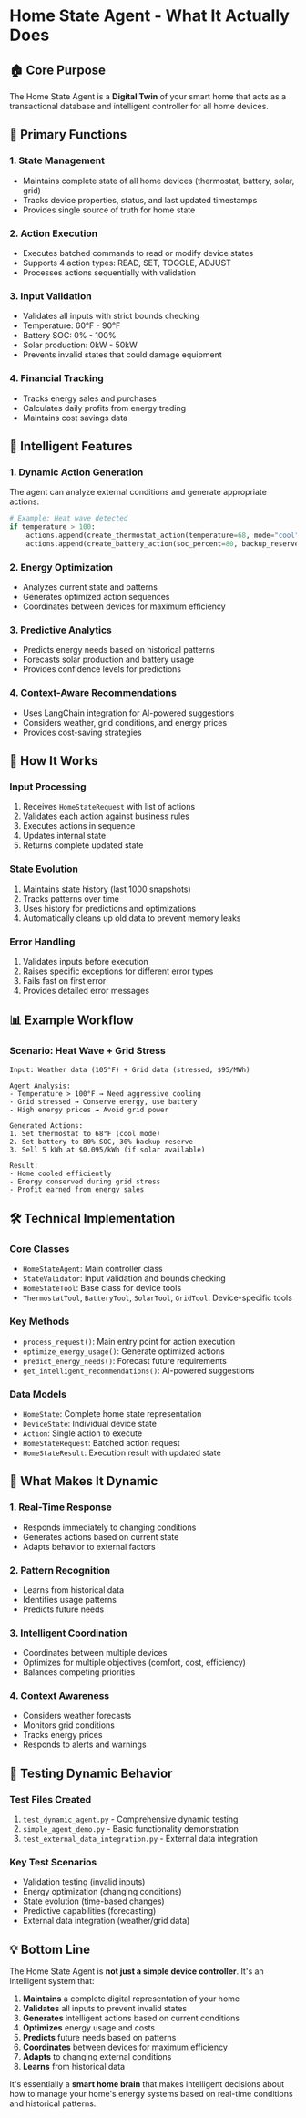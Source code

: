 # Home State Agent - What It Actually Does

## 🏠 Core Purpose
The Home State Agent is a **Digital Twin** of your smart home that acts as a transactional database and intelligent controller for all home devices.

## 🎯 Primary Functions

### 1. **State Management**
- Maintains complete state of all home devices (thermostat, battery, solar, grid)
- Tracks device properties, status, and last updated timestamps
- Provides single source of truth for home state

### 2. **Action Execution**
- Executes batched commands to read or modify device states
- Supports 4 action types: READ, SET, TOGGLE, ADJUST
- Processes actions sequentially with validation

### 3. **Input Validation**
- Validates all inputs with strict bounds checking
- Temperature: 60°F - 90°F
- Battery SOC: 0% - 100%
- Solar production: 0kW - 50kW
- Prevents invalid states that could damage equipment

### 4. **Financial Tracking**
- Tracks energy sales and purchases
- Calculates daily profits from energy trading
- Maintains cost savings data

## 🧠 Intelligent Features

### 1. **Dynamic Action Generation**
The agent can analyze external conditions and generate appropriate actions:

```python
# Example: Heat wave detected
if temperature > 100:
    actions.append(create_thermostat_action(temperature=68, mode="cool"))
    actions.append(create_battery_action(soc_percent=80, backup_reserve=30))
```

### 2. **Energy Optimization**
- Analyzes current state and patterns
- Generates optimized action sequences
- Coordinates between devices for maximum efficiency

### 3. **Predictive Analytics**
- Predicts energy needs based on historical patterns
- Forecasts solar production and battery usage
- Provides confidence levels for predictions

### 4. **Context-Aware Recommendations**
- Uses LangChain integration for AI-powered suggestions
- Considers weather, grid conditions, and energy prices
- Provides cost-saving strategies

## 🔄 How It Works

### Input Processing
1. Receives `HomeStateRequest` with list of actions
2. Validates each action against business rules
3. Executes actions in sequence
4. Updates internal state
5. Returns complete updated state

### State Evolution
1. Maintains state history (last 1000 snapshots)
2. Tracks patterns over time
3. Uses history for predictions and optimizations
4. Automatically cleans up old data to prevent memory leaks

### Error Handling
1. Validates inputs before execution
2. Raises specific exceptions for different error types
3. Fails fast on first error
4. Provides detailed error messages

## 📊 Example Workflow

### Scenario: Heat Wave + Grid Stress
```
Input: Weather data (105°F) + Grid data (stressed, $95/MWh)

Agent Analysis:
- Temperature > 100°F → Need aggressive cooling
- Grid stressed → Conserve energy, use battery
- High energy prices → Avoid grid power

Generated Actions:
1. Set thermostat to 68°F (cool mode)
2. Set battery to 80% SOC, 30% backup reserve
3. Sell 5 kWh at $0.095/kWh (if solar available)

Result:
- Home cooled efficiently
- Energy conserved during grid stress
- Profit earned from energy sales
```

## 🛠️ Technical Implementation

### Core Classes
- `HomeStateAgent`: Main controller class
- `StateValidator`: Input validation and bounds checking
- `HomeStateTool`: Base class for device tools
- `ThermostatTool`, `BatteryTool`, `SolarTool`, `GridTool`: Device-specific tools

### Key Methods
- `process_request()`: Main entry point for action execution
- `optimize_energy_usage()`: Generate optimized actions
- `predict_energy_needs()`: Forecast future requirements
- `get_intelligent_recommendations()`: AI-powered suggestions

### Data Models
- `HomeState`: Complete home state representation
- `DeviceState`: Individual device state
- `Action`: Single action to execute
- `HomeStateRequest`: Batched action request
- `HomeStateResult`: Execution result with updated state

## 🎯 What Makes It Dynamic

### 1. **Real-Time Response**
- Responds immediately to changing conditions
- Generates actions based on current state
- Adapts behavior to external factors

### 2. **Pattern Recognition**
- Learns from historical data
- Identifies usage patterns
- Predicts future needs

### 3. **Intelligent Coordination**
- Coordinates between multiple devices
- Optimizes for multiple objectives (comfort, cost, efficiency)
- Balances competing priorities

### 4. **Context Awareness**
- Considers weather forecasts
- Monitors grid conditions
- Tracks energy prices
- Responds to alerts and warnings

## 🚀 Testing Dynamic Behavior

### Test Files Created
1. `test_dynamic_agent.py` - Comprehensive dynamic testing
2. `simple_agent_demo.py` - Basic functionality demonstration
3. `test_external_data_integration.py` - External data integration

### Key Test Scenarios
- Validation testing (invalid inputs)
- Energy optimization (changing conditions)
- State evolution (time-based changes)
- Predictive capabilities (forecasting)
- External data integration (weather/grid data)

## 💡 Bottom Line

The Home State Agent is **not just a simple device controller**. It's an intelligent system that:

1. **Maintains** a complete digital representation of your home
2. **Validates** all inputs to prevent invalid states
3. **Generates** intelligent actions based on current conditions
4. **Optimizes** energy usage and costs
5. **Predicts** future needs based on patterns
6. **Coordinates** between devices for maximum efficiency
7. **Adapts** to changing external conditions
8. **Learns** from historical data

It's essentially a **smart home brain** that makes intelligent decisions about how to manage your home's energy systems based on real-time conditions and historical patterns.
